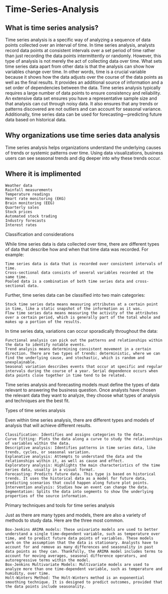 # Time-Series-Analysis
## What is time series analysis?

Time series analysis is a specific way of analyzing a sequence of data points collected over an interval of time. 
In time series analysis, analysts record data points at consistent intervals over a set period of time rather than just 
recording the data points intermittently or randomly. However, this type of analysis is not merely the act of collecting data over time. 
What sets time series data apart from other data is that the analysis can show how variables change over time. 
In other words, time is a crucial variable because it shows how the data adjusts over the course of the data points as well as the final results. 
It provides an additional source of information and a set order of dependencies between the data. 
Time series analysis typically requires a large number of data points to ensure consistency and reliability. 
An extensive data set ensures you have a representative sample size and that analysis can cut through noisy data. 
It also ensures that any trends or patterns discovered are not outliers and can account for seasonal variance. 
Additionally, time series data can be used for forecasting—predicting future data based on historical data.

## Why organizations use time series data analysis

Time series analysis helps organizations understand the underlying causes of trends or systemic patterns over time. 
Using data visualizations, business users can see seasonal trends and dig deeper into why these trends occur.

## Where it is implimented


    Weather data
    Rainfall measurements
    Temperature readings
    Heart rate monitoring (EKG)
    Brain monitoring (EEG)
    Quarterly sales
    Stock prices
    Automated stock trading
    Industry forecasts
    Interest rates

Classification and considerations

While time series data is data collected over time, there are different types of data that describe how and when that time data was recorded. For example:

    Time series data is data that is recorded over consistent intervals of time.
    Cross-sectional data consists of several variables recorded at the same time.
    Pooled data is a combination of both time series data and cross-sectional data.

Further, time series data can be classified into two main categories:

    Stock time series data means measuring attributes at a certain point in time, like a static snapshot of the information as it was.
    Flow time series data means measuring the activity of the attributes over a certain period, which is generally part of the total whole and makes up a portion of the results.

In time series data, variations can occur sporadically throughout the data:

    Functional analysis can pick out the patterns and relationships within the data to identify notable events.
    Trend analysis means determining consistent movement in a certain direction. There are two types of trends: deterministic, where we can find the underlying cause, and stochastic, which is random and unexplainable.
    Seasonal variation describes events that occur at specific and regular intervals during the course of a year. Serial dependence occurs when data points close together in time tend to be related.

Time series analysis and forecasting models must define the types of data relevant to answering the business question. Once analysts have chosen the relevant data they want to analyze, they choose what types of analysis and techniques are the best fit.

 
Types of time series analysis

Even within time series analysis, there are different types and models of analysis that will achieve different results.

    Classification: Identifies and assigns categories to the data.
    Curve fitting: Plots the data along a curve to study the relationships of variables within the data.
    Descriptive analysis: Identifies patterns in time series data, like trends, cycles, or seasonal variation.
    Explanative analysis: Attempts to understand the data and the relationships within it, as well as cause and effect.
    Exploratory analysis: Highlights the main characteristics of the time series data, usually in a visual format.
    Forecasting: Predicts future data. This type is based on historical trends. It uses the historical data as a model for future data, predicting scenarios that could happen along future plot points.
    Intervention analysis: Studies how an event can change the data.
    Segmentation: Splits the data into segments to show the underlying properties of the source information.

 
Primary techniques and tools for time series analysis

Just as there are many types and models, there are also a variety of methods to study data. Here are the three most common.

    Box-Jenkins ARIMA models: These univariate models are used to better understand a single time-dependent variable, such as temperature over time, and to predict future data points of variables. These models work on the assumption that the data is stationary. Analysts have to account for and remove as many differences and seasonality in past data points as they can. Thankfully, the ARIMA model includes terms to account for moving averages, seasonal difference operators, and autoregressive terms within the model.
    Box-Jenkins Multivariate Models: Multivariate models are used to analyze more than one time-dependent variable, such as temperature and humidity, over time.
    Holt-Winters Method: The Holt-Winters method is an exponential smoothing technique. It is designed to predict outcomes, provided that the data points include seasonality.
